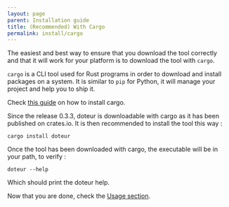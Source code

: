 ```yaml
---
layout: page
parent: Installation guide
title: (Recommended) With Cargo
permalink: install/cargo
---
```


The easiest and best way to ensure that you download the tool correctly and that it will work for your platform is to download the tool with `cargo`.

`cargo` is a CLI tool used for Rust programs in order to download and install packages on a system. It is similar to `pip` for Python, it will manage your project and help you to ship it.

Check [this guide](https://doc.rust-lang.org/cargo/getting-started/installation.html) on how to install cargo.

Since the release 0.3.3, doteur is downloadable with cargo as it has been published on crates.io. It is then recommended to install the tool this way :

```
cargo install doteur
```

Once the tool has been downloaded with cargo, the executable will be in your path, to verify :

```
doteur --help
```

Which should print the doteur help.

Now that you are done, check the [Usage section](../usage).
